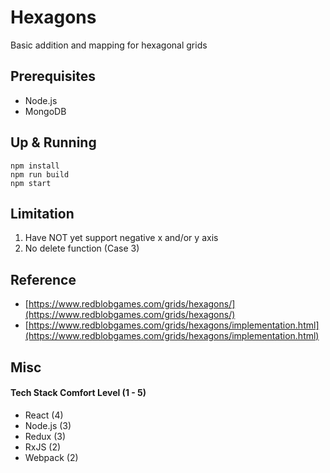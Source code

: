 # Hexagons
Basic addition and mapping for hexagonal grids

## Prerequisites
- Node.js
- MongoDB

## Up & Running
```
npm install
npm run build 
npm start
```

## Limitation
1. Have NOT yet support negative x and/or y axis
2. No delete function (Case 3)

## Reference
- [https://www.redblobgames.com/grids/hexagons/](https://www.redblobgames.com/grids/hexagons/)
- [https://www.redblobgames.com/grids/hexagons/implementation.html](https://www.redblobgames.com/grids/hexagons/implementation.html)

## Misc
#### Tech Stack Comfort Level (1 - 5)
- React (4)
- Node.js (3)
- Redux (3)
- RxJS (2)
- Webpack (2)
